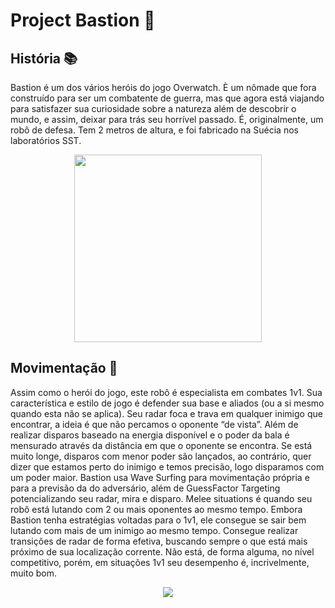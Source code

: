 # Project Bastion :robot:

## História :books:
Bastion é um dos vários heróis do jogo Overwatch. È um nômade que fora construído para ser um
combatente de guerra, mas que agora está viajando para satisfazer sua curiosidade sobre a natureza
além de descobrir o mundo, e assim, deixar para trás seu horrível passado. É, originalmente, um robô
de defesa. Tem 2 metros de altura, e foi fabricado na Suécia nos laboratórios SST.

<p align="center"><img src="https://cdna.artstation.com/p/assets/images/images/006/005/734/large/federico-cimini-bastion-skin-jpg-hi-res.jpg?1495369899" width="300x300"></p>

## Movimentação :arrows_counterclockwise:
Assim como o herói do jogo, este robô é especialista em combates 1v1. Sua característica e estilo de
jogo é defender sua base e aliados (ou a si mesmo quando esta não se aplica). Seu radar foca e trava
em qualquer inimigo que encontrar, a ideia é que não percamos o oponente “de vista”. Além de
realizar disparos baseado na energia disponível e o poder da bala é mensurado através da distância em
que o oponente se encontra. Se está muito longe, disparos com menor poder são lançados, ao contrário,
quer dizer que estamos perto do inimigo e temos precisão, logo disparamos com um poder maior.
Bastion usa Wave Surfing para movimentação própria e para a previsão da do adversário, além de
GuessFactor Targeting potencializando seu radar, mira e disparo. Melee situations é quando seu robô
está lutando com 2 ou mais oponentes ao mesmo tempo. Embora Bastion tenha estratégias voltadas
para o 1v1, ele consegue se sair bem lutando com mais de um inimigo ao mesmo tempo. Consegue
realizar transições de radar de forma efetiva, buscando sempre o que está mais próximo de sua
localização corrente. Não está, de forma alguma, no nível competitivo, porém, em situações 1v1 seu
desempenho é, incrivelmente, muito bom.

<p align="center"><img src="http://imagem.b2s-space.com/upimg/60505/0/654280a882.jpg"></p>
